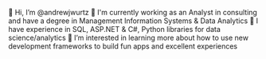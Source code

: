 👋 Hi, I’m @andrewjwurtz
👀 I'm currently working as an Analyst in consulting and have a degree in Management Information Systems & Data Analytics
🦾 I have experience in SQL, ASP.NET & C#, Python libraries for data science/analytics
🌱 I’m interested in learning more about how to use new development frameworks to build fun apps and excellent experiences
